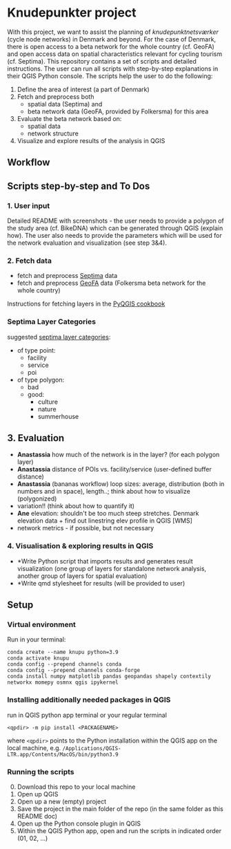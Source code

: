 # Knudepunkter project

With this project, we want to assist the planning of *knudepunktnetsværker* (cycle node networks) in Denmark and beyond. For the case of Denmark, there is open access to a beta network for the whole country (cf. GeoFA) and open access data on spatial characteristics relevant for cycling tourism (cf. Septima). This repository contains a set of scripts and detailed instructions. The user can run all scripts with step-by-step explanations in their QGIS Python console. The scripts help the user to do the following:

1. Define the area of interest (a part of Denmark)
2. Fetch and preprocess both 
    - spatial data (Septima) and 
    - beta network data (GeoFA, provided by Folkersma) for this area
3. Evaluate the beta network based on:
    - spatial data
    - network structure
4. Visualize and explore results of the analysis in QGIS

## Workflow

## Scripts step-by-step and To Dos

### 1. User input

Detailed README with screenshots - the user needs to provide a polygon of the study area (cf. BikeDNA) which can be generated through QGIS (explain how). The user also needs to provide the parameters which will be used for the network evaluation and visualization (see step 3&4).

### 2. Fetch data

* fetch and preprocess [Septima](https://septima.dk/rida-web/) data
* fetch and preprocess [GeoFA](https://www.geodanmark.dk/home/vejledninger/geofa/hent-geofa/) data (Folkersma beta network for the whole country)

Instructions for fetching layers in the [PyQGIS cookbook](https://docs.qgis.org/testing/en/docs/pyqgis_developer_cookbook/loadlayer.html)

### Septima Layer Categories

suggested [septima layer categories](https://docs.google.com/spreadsheets/d/19oPiRxOglcvQkEgUipIW7I29kDV0PbKkuJzRGNrAy38/edit?usp=sharing):
* of type point:
    - facility
    - service
    - poi
* of type polygon:
    - bad
    - good:
        - culture
        - nature
        - summerhouse

## 3. Evaluation

* **Anastassia** how much of the network is in the layer? (for each polygon layer)
* **Anastassia** distance of POIs vs. facility/service (user-defined buffer distance)
* **Anastassia** (bananas workflow) loop sizes: average, distribution (both in numbers and in space), length..; think about how to visualize (polygonized)
* variation!! (think about how to quantify it)
* **Ane** elevation: shouldn't be too much steep stretches. Denmark elevation data + find out linestring elev profile in QGIS [WMS]
* network metrics - if possible, but not necessary

### 4. Visualisation & exploring results in QGIS

* *Write Python script that imports results and generates result visualization (one group of layers for standalone network analysis, another group of layers for spatial evaluation)
* *Write qmd stylesheet for results (will be provided to user)

## Setup

### Virtual environment

Run in your terminal:
```
conda create --name knupu python=3.9
conda activate knupu
conda config --prepend channels conda
conda config --prepend channels conda-forge
conda install numpy matplotlib pandas geopandas shapely contextily networkx momepy osmnx qgis ipykernel
```

### Installing additionally needed packages in QGIS

run in QGIS python app terminal or your regular terminal
```
<qpdir> -m pip install <PACKAGENAME>
```
where `<qpdir>` points to the Python installation within the QGIS app on the local machine, e.g. `/Applications/QGIS-LTR.app/Contents/MacOS/bin/python3.9`

<!-- OSMNX should be installed as /Applications/QGIS.app/Contents/MacOS/bin/python3.9 -m pip install osmnx==1.6.0 -->

### Running the scripts

0. Download this repo to your local machine
1. Open up QGIS
2. Open up a new (empty) project
3. Save the project in the main folder of the repo (in the same folder as this README doc)
4. Open up the Python console plugin in QGIS
5. Within the QGIS Python app, open and run the scripts in indicated order (01, 02, ...)